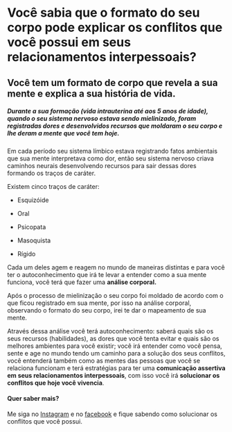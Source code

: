 # Você sabia que o formato do seu corpo pode explicar os conflitos que você possui em seus relacionamentos interpessoais?
## Você tem um formato de corpo que revela a sua mente e explica a sua história de vida.
##### 	Durante a sua formação (vida intrauterina até aos 5 anos de idade), quando o seu sistema nervoso estava sendo mielinizado, foram registradas dores e desenvolvidos recursos que moldaram o seu corpo e lhe deram a mente que você tem hoje.

Em cada período seu sistema límbico estava registrando fatos ambientais que sua mente interpretava como dor, então seu sistema nervoso criava caminhos neurais desenvolvendo recursos para sair dessas dores formando os traços de caráter.

Existem cinco traços de caráter:

* Esquizóide

* Oral

* Psicopata

* Masoquista

* Rígido

Cada um deles agem e reagem no mundo de maneiras distintas e para você ter o autoconhecimento que irá te levar a entender como a sua mente funciona, você terá que fazer uma **análise corporal.** 

Após o processo de mielinização o seu corpo foi moldado de acordo com o que ficou registrado em sua mente, por isso na análise corporal, observando o formato do seu corpo, irei te dar o mapeamento de sua mente.

Através dessa análise você terá autoconhecimento: saberá quais são os seus recursos (habilidades), as dores que você tenta evitar e quais são os melhores ambientes para você existir; você irá entender como você pensa, sente e age no mundo tendo um caminho para a solução dos seus conflitos, você entenderá também como as mentes das pessoas que você se relaciona funcionam e terá estratégias para ter uma **comunicação assertiva em seus relacionamentos interpessoais**, com isso você irá **solucionar os conflitos que hoje você vivencia**.

#### Quer saber mais? 

Me siga no [Instagram](https://www.instagram.com/suelencassiaa) e no [facebook](https://fb.com/fonoaudiologa.suelencassia) e fique sabendo como solucionar os conflitos que você possui.






